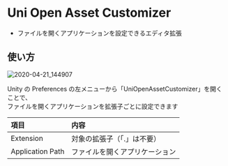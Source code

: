 # Uni Open Asset Customizer

* ファイルを開くアプリケーションを設定できるエディタ拡張

## 使い方

![2020-04-21_144907](https://user-images.githubusercontent.com/6134875/79829992-6e517800-83df-11ea-907c-8747b1906dae.png)

Unity の Preferences の左メニューから「UniOpenAssetCustomizer」を開くことで、  
ファイルを開くアプリケーションを拡張子ごとに設定できます  

|項目|内容|
|:--|:--|
|Extension|対象の拡張子（「.」は不要）|
|Application Path|ファイルを開くアプリケーション|